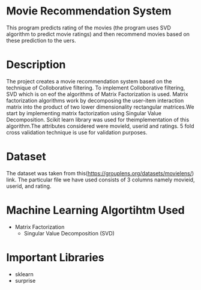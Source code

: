 # Movie Recommendation System

This program predicts rating of the movies (the program uses SVD algorithm to predict movie ratings) and then recommend movies based on these prediction to the uers. 

# Description
The project creates a movie recommendation system based on the technique of Colloborative filtering. To implement Colloborative filtering, SVD which is on eof the algorithms of Matrix Factorization is used. Matrix factorization algorithms work by decomposing the user-item interaction matrix into the product of two lower dimensionality rectangular matrices.We start by implementing matrix factorization using Singular Value Decomposition. Scikit learn library was used for theimplementation of this algorithm.The attributes considered were movieId, userid and ratings. 5 fold cross validation technique is use for validation purposes. 

# Dataset 
The dataset was taken from this(https://grouplens.org/datasets/movielens/) link. The particular file we have used consists of 3 columns namely movieid, userid, and rating.

# Machine Learning Algortihtm Used
- Matrix Factorization
  - Singular Value Decomposition (SVD)
# Important Libraries 
- sklearn
- surprise
